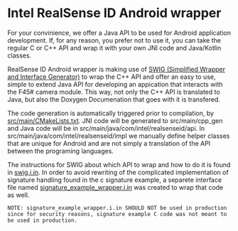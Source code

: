 
# 			Intel RealSense ID Android wrapper

For your convinience, we offer a Java API to be used for Android application development. If, for any reason, you prefer not to use it, you can take the regular C or C++ API and wrap it with your own JNI code and Java/Kotlin classes.

RealSense ID Android wrapper is making use of [SWIG (Simplified Wrapper and Interface Generator)](https://en.wikipedia.org/wiki/SWIG) to wrap the C++ API and offer an easy to use, simple to extend Java API for developing an appication that interacts with the F45# camera module. This way, not only the C++ API is translated to Java, but also the Doxygen Documenation that goes with it is transfered.

The code generation is automatically triggered prior to compilation, by [src/main/CMakeLists.txt](src/main/CMakeLists.txt).
JNI code will be generated to src/main/cpp_gen and Java code will be in src/main/java/com/intel/realsenseid/api.
In src/main/java/com/intel/realsenseid/impl we manually define helper classes that are unique for Android and are not simply a translation of the API between the programing languages.

The instructions for SWIG about which API to wrap and how to do it is found in [swig.i.in](src/main/swig.i.in).
In order to avoid rewriting of the complicated implementation of signature handling found in the c signature example, a separete interface file named [signature_example_wrapper.i.in](src/main/signature_example_wrapper.i.in) was created to wrap that code as well.

```NOTE: signature_example_wrapper.i.in SHOULD NOT be used in production since for security reasons, signature example C code was not meant to be used in production.```

